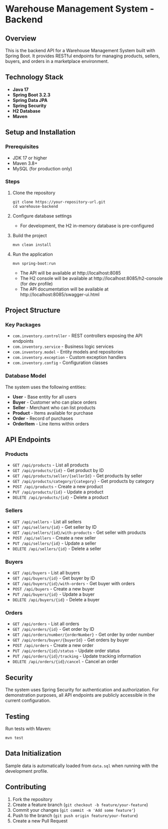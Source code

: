 # Warehouse Management System - Backend

## Overview
This is the backend API for a Warehouse Management System built with Spring Boot. It provides RESTful endpoints for managing products, sellers, buyers, and orders in a marketplace environment.

## Technology Stack
- **Java 17**
- **Spring Boot 3.2.3**
- **Spring Data JPA**
- **Spring Security**
- **H2 Database** 
- **Maven**

## Setup and Installation

### Prerequisites
- JDK 17 or higher
- Maven 3.8+
- MySQL (for production only)

### Steps
1. Clone the repository
   ```
   git clone https://your-repository-url.git
   cd warehouse-backend
   ```

2. Configure database settings
    - For development, the H2 in-memory database is pre-configured

3. Build the project
   ```
   mvn clean install
   ```

4. Run the application
   ```
   mvn spring-boot:run
   ```
    - The API will be available at http://localhost:8085
    - The H2 console will be available at http://localhost:8085/h2-console (for dev profile)
    - The API documentation will be available at http://localhost:8085/swagger-ui.html

## Project Structure

### Key Packages
- `com.inventory.controller` - REST controllers exposing the API endpoints
- `com.inventory.service` - Business logic services
- `com.inventory.model` - Entity models and repositories
- `com.inventory.exception` - Custom exception handlers
- `com.inventory.config` - Configuration classes

### Database Model
The system uses the following entities:
- **User** - Base entity for all users
- **Buyer** - Customer who can place orders
- **Seller** - Merchant who can list products
- **Product** - Items available for purchase
- **Order** - Record of purchases
- **OrderItem** - Line items within orders

## API Endpoints

### Products
- `GET /api/products` - List all products
- `GET /api/products/{id}` - Get product by ID
- `GET /api/products/seller/{sellerId}` - Get products by seller
- `GET /api/products/category/{category}` - Get products by category
- `POST /api/products` - Create a new product
- `PUT /api/products/{id}` - Update a product
- `DELETE /api/products/{id}` - Delete a product

### Sellers
- `GET /api/sellers` - List all sellers
- `GET /api/sellers/{id}` - Get seller by ID
- `GET /api/sellers/{id}/with-products` - Get seller with products
- `POST /api/sellers` - Create a new seller
- `PUT /api/sellers/{id}` - Update a seller
- `DELETE /api/sellers/{id}` - Delete a seller

### Buyers
- `GET /api/buyers` - List all buyers
- `GET /api/buyers/{id}` - Get buyer by ID
- `GET /api/buyers/{id}/with-orders` - Get buyer with orders
- `POST /api/buyers` - Create a new buyer
- `PUT /api/buyers/{id}` - Update a buyer
- `DELETE /api/buyers/{id}` - Delete a buyer

### Orders
- `GET /api/orders` - List all orders
- `GET /api/orders/{id}` - Get order by ID
- `GET /api/orders/number/{orderNumber}` - Get order by order number
- `GET /api/orders/buyer/{buyerId}` - Get orders by buyer
- `POST /api/orders` - Create a new order
- `PUT /api/orders/{id}/status` - Update order status
- `PUT /api/orders/{id}/tracking` - Update tracking information
- `DELETE /api/orders/{id}/cancel` - Cancel an order

## Security
The system uses Spring Security for authentication and authorization. For demonstration purposes, all API endpoints are publicly accessible in the current configuration.

## Testing
Run tests with Maven:
```
mvn test
```

## Data Initialization
Sample data is automatically loaded from `data.sql` when running with the development profile.

## Contributing
1. Fork the repository
2. Create a feature branch (`git checkout -b feature/your-feature`)
3. Commit your changes (`git commit -m 'Add some feature'`)
4. Push to the branch (`git push origin feature/your-feature`)
5. Create a new Pull Request